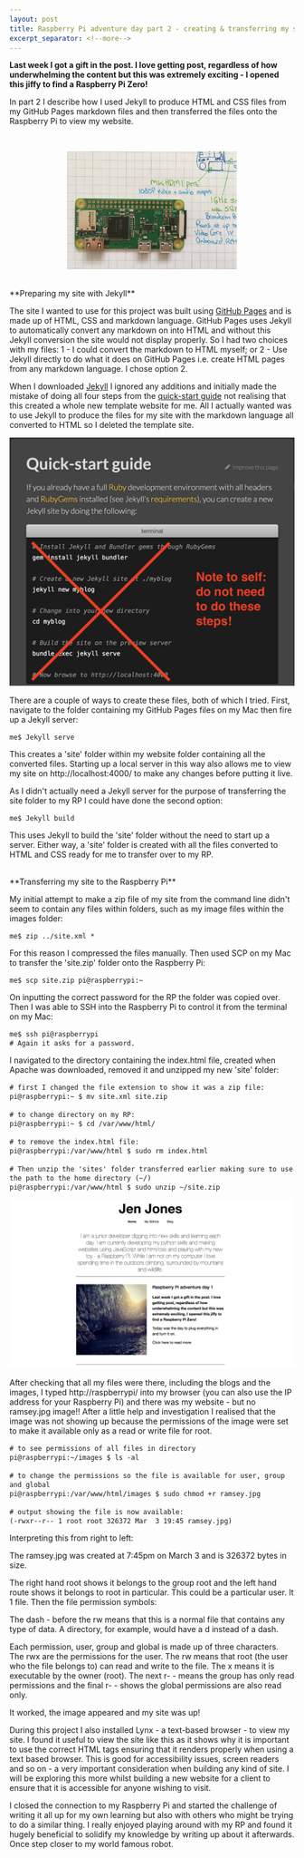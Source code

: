 ```yaml
---
layout: post
title: Raspberry Pi adventure day part 2 - creating & transferring my site
excerpt_separator: <!--more-->
---
```


**Last week I got a gift in the post. I love getting post, regardless of how underwhelming the content but this was extremely exciting - I opened this jiffy to find a Raspberry Pi Zero!**  


In part 2 I describe how I used Jekyll to produce HTML and CSS files from my GitHub Pages markdown files and then transferred the files onto the Raspberry Pi to view my website.  
<!--more-->
<br>
<p align="center"><img src="/images/RP_closeup.jpeg"
     alt="Raspberry Pi" width="300px" /></p>
<br>
**Preparing my site with Jekyll**

The site I wanted to use for this project was built using <a href="https://pages.github.com/">GitHub Pages</a> and is made up of HTML, CSS and markdown language. GitHub Pages uses Jekyll to automatically convert any markdown on into HTML and without this Jekyll conversion the site would not display properly. So I had two choices with my files: 1 - I could convert the markdown to HTML myself; or 2 - Use Jekyll directly to do what it does on GitHub Pages i.e. create HTML pages from any markdown language. I chose option 2.

When I downloaded <a href="https://jekyllrb.com/docs/installation/"> Jekyll</a> I ignored any additions and initially made the mistake of doing all four steps from the <a href="https://jekyllrb.com/docs/quickstart/">quick-start guide</a> not realising that this created a whole new template website for me. All I actually wanted was to use Jekyll to produce the files for my site with the markdown language all converted to HTML so I deleted the template site.

<p align="center"><img src="/images/Jekyll_QS_guide.png"
     alt="Jekyll quick-start guide" width="600px" /></p>

There are a couple of ways to create these files, both of which I tried. First, navigate to the folder containing my GitHub Pages files on my Mac then fire up a Jekyll server:

	me$ Jekyll serve

This creates a 'site' folder within my website folder containing all the converted files. Starting up a local server in this way also allows me to view my site on http://localhost:4000/ to make any changes before putting it live.

As I didn't actually need a Jekyll server for the purpose of transferring the site folder to my RP I could have done the second option:

	me$ Jekyll build

This uses Jekyll to build the 'site' folder without the need to start up a server. Either way, a 'site' folder is created with all the files converted to HTML and CSS ready for me to transfer over to my RP.

<br>
**Transferring my site to the Raspberry Pi**

My initial attempt to make a zip file of my site from the command line didn't seem to contain any files within folders, such as my image files within the images folder:

	me$ zip ../site.xml *

For this reason I compressed the files manually. Then used SCP on my Mac to transfer the 'site.zip' folder onto the Raspberry Pi:
	
	me$ scp site.zip pi@raspberrypi:~

On inputting the correct password for the RP the folder was copied over.
Then I was able to SSH into the Raspberry Pi to control it from the terminal on my Mac:

	me$ ssh pi@raspberrypi
	# Again it asks for a password.

I navigated to the directory containing the index.html file, created when Apache was downloaded, removed it and unzipped my new 'site' folder:

	# first I changed the file extension to show it was a zip file:
	pi@raspberrypi:~ $ mv site.xml site.zip

	# to change directory on my RP:
	pi@raspberrypi:~ $ cd /var/www/html/ 
 
	# to remove the index.html file:
	pi@raspberrypi:/var/www/html $ sudo rm index.html

	# Then unzip the 'sites' folder transferred earlier making sure to use the path to the home directory (~/) 		
	pi@raspberrypi:/var/www/html $ sudo unzip ~/site.zip

<p align="center"><img src="/images/mysite.png"
     alt="Image of Jen Jones' site" width="600px" /></p>

After checking that all my files were there, including the blogs and the images, I typed http://raspberrypi/ into my browser (you can also use the IP address for your Raspberry Pi) and there was my website - but no ramsey.jpg image!! After a little help and investigation I realised that the image was not showing up because the permissions of the image were set to make it available only as a read or write file for root.

	# to see permissions of all files in directory
	pi@raspberrypi:~/images $ ls -al

	# to change the permissions so the file is available for user, group and global
	pi@raspberrypi:/var/www/html/images $ sudo chmod +r ramsey.jpg

	# output showing the file is now available:
	(-rwxr--r-- 1 root root 326372 Mar  3 19:45 ramsey.jpg)

Interpreting this from right to left:

The ramsey.jpg was created at 7:45pm on March 3 and is 326372 bytes in size. 

The right hand root shows it belongs to the group root and the left hand route shows it belongs to root in particular. This could be a particular user. It 1 file. Then the file permission symbols:
	
The dash - before the rw means that this is a normal file that contains any type of data. A directory, for example, would have a d instead of a dash.
	
Each permission, user, group and global is made up of three characters. The rwx are the permissions for the user. The rw means that root (the user who the file belongs to) can read and write to the file. The x means it is executable by the owner (root). The next r- - means the group has only read permissions and the final r- - shows the global permissions are also read only.

It worked, the image appeared and my site was up! 

During this project I also installed Lynx - a text-based browser - to view my site. I found it useful to view the site like this as it shows why it is important to use the correct HTML tags ensuring that it renders properly when using a text based browser. This is good for accessibility issues, screen readers and so on - a very important consideration when building any kind of site. I will be exploring this more whilst building a new website for a client to ensure that it is accessible for anyone wishing to visit.

I closed the connection to my Raspberry Pi and started the challenge of writing it all up for my own learning but also with others who might be trying to do a similar thing. I really enjoyed playing around with my RP and found it hugely beneficial to solidify my knowledge by writing up about it afterwards. Once step closer to my world famous robot.


